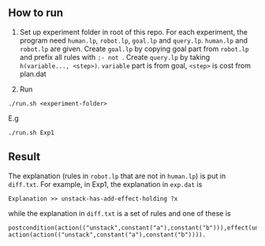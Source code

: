 ## How to run

1. Set up experiment folder in root of this repo. For each experiment, the program need `human.lp`, `robot.lp`, `goal.lp` and `query.lp`. `human.lp` and `robot.lp` are given. Create `goal.lp` by copying goal part from `robot.lp` and prefix all rules with `:- not `. Create `query.lp` by taking `h(variable..., <step>)`. `variable` part is from goal, `<step>` is cost from plan.dat

2. Run 

```
./run.sh <experiment-folder>
```

E.g

```
./run.sh Exp1
```

## Result

The explanation (rules in `robot.lp` that are not in `human.lp`) is put in `diff.txt`. For example, in Exp1, the explanation in `exp.dat` is 

```
Explanation >> unstack-has-add-effect-holding ?x
```

while the explanation in `diff.txt` is a set of rules and one of these is

```
postcondition(action(("unstack",constant("a"),constant("b"))),effect(unconditional),variable(("holding",constant("a"))),value(variable(("holding",constant("a"))),true)):-action(action(("unstack",constant("a"),constant("b")))).
```


